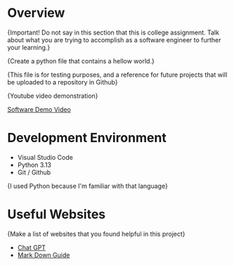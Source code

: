 # Overview

{Important!  Do not say in this section that this is college assignment.  Talk about what you are trying to accomplish as a software engineer to further your learning.}

{Create a python file that contains a hellow world.}

{This file is for testing purposes, and a reference for future projects that will be uploaded to a repository in Github}

{Youtube video demonstration}

[Software Demo Video](http://youtube.link.goes.here)

# Development Environment

* Visual Studio Code
* Python 3.13
* Git / Github

{I used Python because I'm familiar with that language}

# Useful Websites

{Make a list of websites that you found helpful in this project}
* [Chat GPT](https://chatgpt.com)
* [Mark Down Guide](https://www.markdownguide.org/cheat-sheet/)